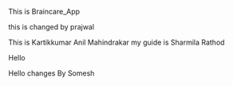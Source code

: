 This is Braincare_App

this is changed by prajwal

This is Kartikkumar Anil Mahindrakar my guide is Sharmila Rathod

Hello 

Hello changes By Somesh
